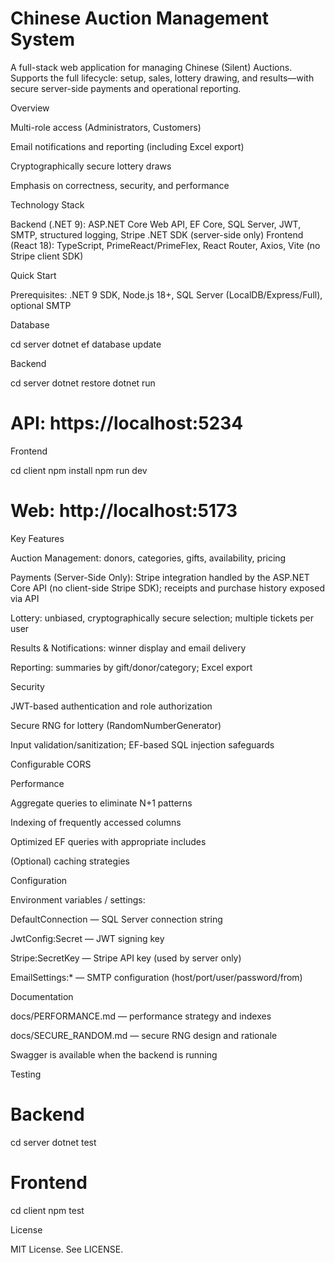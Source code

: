 # Chinese Auction Management System

A full-stack web application for managing Chinese (Silent) Auctions. Supports the full lifecycle: setup, sales, lottery drawing, and results—with secure server-side payments and operational reporting.

Overview

Multi-role access (Administrators, Customers)

Email notifications and reporting (including Excel export)

Cryptographically secure lottery draws

Emphasis on correctness, security, and performance

Technology Stack

Backend (.NET 9): ASP.NET Core Web API, EF Core, SQL Server, JWT, SMTP, structured logging, Stripe .NET SDK (server-side only)
Frontend (React 18): TypeScript, PrimeReact/PrimeFlex, React Router, Axios, Vite (no Stripe client SDK)

Quick Start

Prerequisites: .NET 9 SDK, Node.js 18+, SQL Server (LocalDB/Express/Full), optional SMTP

Database

cd server
dotnet ef database update


Backend

cd server
dotnet restore
dotnet run
# API: https://localhost:5234


Frontend

cd client
npm install
npm run dev
# Web: http://localhost:5173

Key Features

Auction Management: donors, categories, gifts, availability, pricing

Payments (Server-Side Only): Stripe integration handled by the ASP.NET Core API (no client-side Stripe SDK); receipts and purchase history exposed via API

Lottery: unbiased, cryptographically secure selection; multiple tickets per user

Results & Notifications: winner display and email delivery

Reporting: summaries by gift/donor/category; Excel export

Security

JWT-based authentication and role authorization

Secure RNG for lottery (RandomNumberGenerator)

Input validation/sanitization; EF-based SQL injection safeguards

Configurable CORS

Performance

Aggregate queries to eliminate N+1 patterns

Indexing of frequently accessed columns

Optimized EF queries with appropriate includes

(Optional) caching strategies

Configuration

Environment variables / settings:

DefaultConnection — SQL Server connection string

JwtConfig:Secret — JWT signing key

Stripe:SecretKey — Stripe API key (used by server only)

EmailSettings:* — SMTP configuration (host/port/user/password/from)

Documentation

docs/PERFORMANCE.md — performance strategy and indexes

docs/SECURE_RANDOM.md — secure RNG design and rationale

Swagger is available when the backend is running

Testing
# Backend
cd server
dotnet test

# Frontend
cd client
npm test

License

MIT License. See LICENSE.
